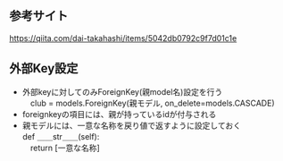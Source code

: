## 参考サイト
https://qiita.com/dai-takahashi/items/5042db0792c9f7d01c1e

## 外部Key設定
- 外部keyに対してのみForeignKey(親model名)設定を行う　 </br>
　club = models.ForeignKey(親モデル, on_delete=models.CASCADE)
- foreignkeyの項目には、親が持っているidが付与される
- 親モデルには、一意な名称を戻り値で返すように設定しておく    
  def ＿＿str＿＿(self): </br>
   　return [一意な名称] </br>
